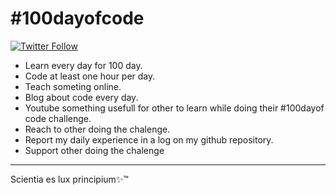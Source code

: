 
#  \#100dayofcode
[![Twitter Follow](https://img.shields.io/twitter/follow/Luxcium?label=Follow%20me&style=social)](https://twitter.com/Luxcium?ref_src=github001)


- Learn every day for 100 day.
- Code at least one hour per day.
- Teach someting online.
- Blog about code every day.
- Youtube something usefull for other to learn while doing their #100dayof code challenge.
- Reach to other doing the chalenge.
- Report my daily experience in a log on my github repository.
- Support other doing the chalenge

----
Scientia es lux principium✨™
